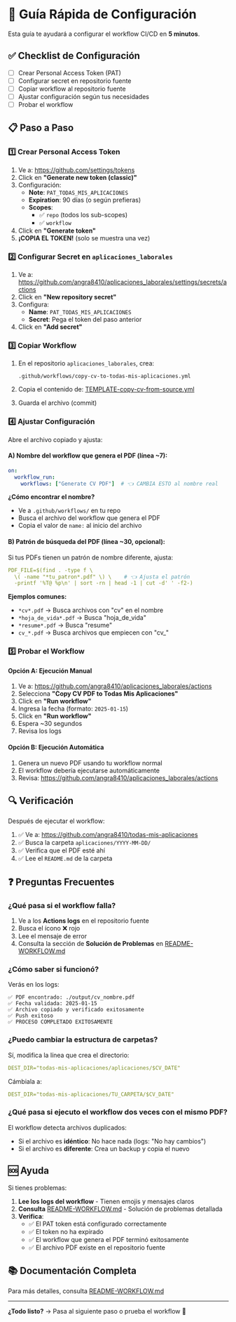 # 🚀 Guía Rápida de Configuración

Esta guía te ayudará a configurar el workflow CI/CD en **5 minutos**.

## ✅ Checklist de Configuración

- [ ] Crear Personal Access Token (PAT)
- [ ] Configurar secret en repositorio fuente
- [ ] Copiar workflow al repositorio fuente
- [ ] Ajustar configuración según tus necesidades
- [ ] Probar el workflow

## 📋 Paso a Paso

### 1️⃣ Crear Personal Access Token

1. Ve a: https://github.com/settings/tokens
2. Click en **"Generate new token (classic)"**
3. Configuración:
   - **Note**: `PAT_TODAS_MIS_APLICACIONES`
   - **Expiration**: 90 días (o según prefieras)
   - **Scopes**: 
     - ✅ `repo` (todos los sub-scopes)
     - ✅ `workflow`
4. Click en **"Generate token"**
5. **¡COPIA EL TOKEN!** (solo se muestra una vez)

### 2️⃣ Configurar Secret en `aplicaciones_laborales`

1. Ve a: https://github.com/angra8410/aplicaciones_laborales/settings/secrets/actions
2. Click en **"New repository secret"**
3. Configura:
   - **Name**: `PAT_TODAS_MIS_APLICACIONES`
   - **Secret**: Pega el token del paso anterior
4. Click en **"Add secret"**

### 3️⃣ Copiar Workflow

1. En el repositorio `aplicaciones_laborales`, crea:
   ```
   .github/workflows/copy-cv-to-todas-mis-aplicaciones.yml
   ```

2. Copia el contenido de: [TEMPLATE-copy-cv-from-source.yml](.github/workflows/TEMPLATE-copy-cv-from-source.yml)

3. Guarda el archivo (commit)

### 4️⃣ Ajustar Configuración

Abre el archivo copiado y ajusta:

#### A) Nombre del workflow que genera el PDF (línea ~7):

```yaml
on:
  workflow_run:
    workflows: ["Generate CV PDF"]  # 👈 CAMBIA ESTO al nombre real
```

**¿Cómo encontrar el nombre?**
- Ve a `.github/workflows/` en tu repo
- Busca el archivo del workflow que genera el PDF
- Copia el valor de `name:` al inicio del archivo

#### B) Patrón de búsqueda del PDF (línea ~30, opcional):

Si tus PDFs tienen un patrón de nombre diferente, ajusta:

```yaml
PDF_FILE=$(find . -type f \
  \( -name "*tu_patron*.pdf" \) \    # 👈 Ajusta el patrón
  -printf '%T@ %p\n' | sort -rn | head -1 | cut -d' ' -f2-)
```

**Ejemplos comunes:**
- `*cv*.pdf` → Busca archivos con "cv" en el nombre
- `*hoja_de_vida*.pdf` → Busca "hoja_de_vida"
- `*resume*.pdf` → Busca "resume"
- `cv_*.pdf` → Busca archivos que empiecen con "cv_"

### 5️⃣ Probar el Workflow

#### Opción A: Ejecución Manual

1. Ve a: https://github.com/angra8410/aplicaciones_laborales/actions
2. Selecciona **"Copy CV PDF to Todas Mis Aplicaciones"**
3. Click en **"Run workflow"**
4. Ingresa la fecha (formato: `2025-01-15`)
5. Click en **"Run workflow"**
6. Espera ~30 segundos
7. Revisa los logs

#### Opción B: Ejecución Automática

1. Genera un nuevo PDF usando tu workflow normal
2. El workflow debería ejecutarse automáticamente
3. Revisa: https://github.com/angra8410/aplicaciones_laborales/actions

## 🔍 Verificación

Después de ejecutar el workflow:

1. ✅ Ve a: https://github.com/angra8410/todas-mis-aplicaciones
2. ✅ Busca la carpeta `aplicaciones/YYYY-MM-DD/`
3. ✅ Verifica que el PDF esté ahí
4. ✅ Lee el `README.md` de la carpeta

## ❓ Preguntas Frecuentes

### ¿Qué pasa si el workflow falla?

1. Ve a los **Actions logs** en el repositorio fuente
2. Busca el ícono ❌ rojo
3. Lee el mensaje de error
4. Consulta la sección de **Solución de Problemas** en [README-WORKFLOW.md](README-WORKFLOW.md)

### ¿Cómo saber si funcionó?

Verás en los logs:

```
✅ PDF encontrado: ./output/cv_nombre.pdf
✅ Fecha validada: 2025-01-15
✅ Archivo copiado y verificado exitosamente
✅ Push exitoso
✅ PROCESO COMPLETADO EXITOSAMENTE
```

### ¿Puedo cambiar la estructura de carpetas?

Sí, modifica la línea que crea el directorio:

```yaml
DEST_DIR="todas-mis-aplicaciones/aplicaciones/$CV_DATE"
```

Cámbiala a:

```yaml
DEST_DIR="todas-mis-aplicaciones/TU_CARPETA/$CV_DATE"
```

### ¿Qué pasa si ejecuto el workflow dos veces con el mismo PDF?

El workflow detecta archivos duplicados:
- Si el archivo es **idéntico**: No hace nada (logs: "No hay cambios")
- Si el archivo es **diferente**: Crea un backup y copia el nuevo

## 🆘 Ayuda

Si tienes problemas:

1. **Lee los logs del workflow** - Tienen emojis y mensajes claros
2. **Consulta** [README-WORKFLOW.md](README-WORKFLOW.md) - Solución de problemas detallada
3. **Verifica**:
   - ✅ El PAT token está configurado correctamente
   - ✅ El token no ha expirado
   - ✅ El workflow que genera el PDF terminó exitosamente
   - ✅ El archivo PDF existe en el repositorio fuente

## 📚 Documentación Completa

Para más detalles, consulta [README-WORKFLOW.md](README-WORKFLOW.md)

---

**¿Todo listo?** → Pasa al siguiente paso o prueba el workflow 🚀
